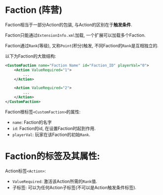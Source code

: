 # Faction (阵营)

Faction相当于一部分Action的包装, 与Action的区别在于**触发条件**.

Faction只能通过`ExtensionInfo.xml`加载, 一个扩展可以加载多个Faction.

Faction通过`Rank`(等级), 又称`Point`(积分)触发, 不同Faction的`Rank`是互相独立的.

以下为Faction的大致结构:
~~~xml
<CustomFaction name="Faction Name" id="Faction_ID" playerVal="0">
    <Action ValueRequired="1">
        ...
    </Action>

    <Action ValueRequired="2">
        ...
    </Action>
</CustomFaction>
~~~

Faction根标签`<CustomFaction>`的属性:

- `name`: Faction的名字
- `id`: Faction的id, 在设置Faction时起到作用.
- `playerVal`: 玩家在该Faction的初始`Rank`.

# Faction的标签及其属性:

Action标签`<Action>`: 
- `ValueRequired`: 激活该Action所需的`Rank`值. 
- 子标签: 可以为任何Action子标签(不可以是Action触发条件标签).